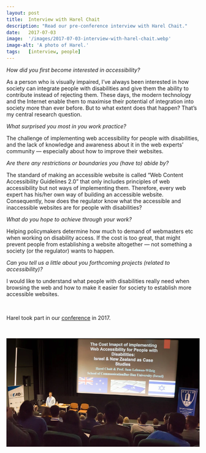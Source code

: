 ```yaml
---
layout: post
title:  Interview with Harel Chait
description: "Read our pre-conference interview with Harel Chait."
date:   2017-07-03
image:  '/images/2017-07-03-interview-with-harel-chait.webp'
image-alt: 'A photo of Harel.'
tags:   [interview, people]
---
```


*How did you first become interested in accessibility?*

As a person who is visually impaired, I’ve always been interested in how society can integrate people with disabilities and give them the ability to contribute instead of rejecting them. These days, the modern technology and the Internet enable them to maximise their potential of integration into society more than ever before. But to what extent does that happen? That’s my central research question.

*What surprised you most in you work practice?*

The challenge of implementing web accessibility for people with disabilities, and the lack of knowledge and awareness about it in the web experts’ community — especially about how to improve their websites.

*Are there any restrictions or boundaries you (have to) abide by?*

The standard of making an accessible website is called “Web Content Accessibility Guidelines 2.0” that only includes principles of web accessibility but not ways of implementing them. Therefore, every web expert has his/her own way of building an accessible website. Consequently, how does the regulator know what the accessible and inaccessible websites are for people with disabilities?

*What do you hope to achieve through your work?*

Helping policymakers determine how much to demand of webmasters etc when working on disability access. If the cost is too great, that might prevent people from establishing a website altogether — not something a society (or the regulator) wants to happen.

*Can you tell us a little about you forthcoming projects (related to accessibility)?*

I would like to understand what people with disabilities really need when browsing the web and how to make it easier for society to establish more accessible websites.

<br>

Harel took part in our [conference](conference-on-accessibility-in-film-television-and-interactive-media) in 2017.

<br>

![Harel presenting](../images/2017-07-03-interview-with-harel-chait-conference.webp)